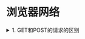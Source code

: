 # 浏览器网络

<details>
    <summary>1. GET和POST的请求的区别</summary>
    <details>
    	<summary>应用场景</summary>
            (GET 请求是一个幂等的请求)一般 Get 请求用于对服务器资源不会产生影响的场景，比如说请求一个网页的资源。(而 Post 不是一个幂等的请求)一般用于对服务器资源会产生影响的情景，比如注册用户这一类的操作。（幂等是指一个请求方法执行多次和仅执行一次的效果完全相同）
    </details>
    <details>
    	<summary>是否缓存</summary>
            因为两者应用场景不同，浏览器一般会对 Get 请求缓存，但很少对 Post 请求缓存
    </details>
    <details>
    	<summary>传参方式不同</summary>
            Get 通过查询字符串传参，Post 通过请求体传参
    </details>
    <details>
    	<summary>安全性</summary>
             Get 请求可以将请求的参数放入 url 中向服务器发送，这样的做法相对于 Post 请求来说是不太安全的，因为请求的 url 会被保留在历史记录中
    </details>
    <details>
    	<summary>请求长度</summary>
             浏览器由于对 url 长度的限制，所以会影响 get 请求发送数据时的长度。这个限制是浏览器规定的，并不是 RFC 规定的
    </details>
    <details>
    	<summary>参数类型</summary>
             get参数只允许ASCII字符，post 的参数传递支持更多的数据类型(如文件、图片)
    </details>
</details>

